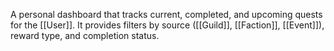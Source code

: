 A personal dashboard that tracks current, completed, and upcoming quests for the [[User]]. It provides filters by source ([[Guild]], [[Faction]], [[Event]]), reward type, and completion status.
